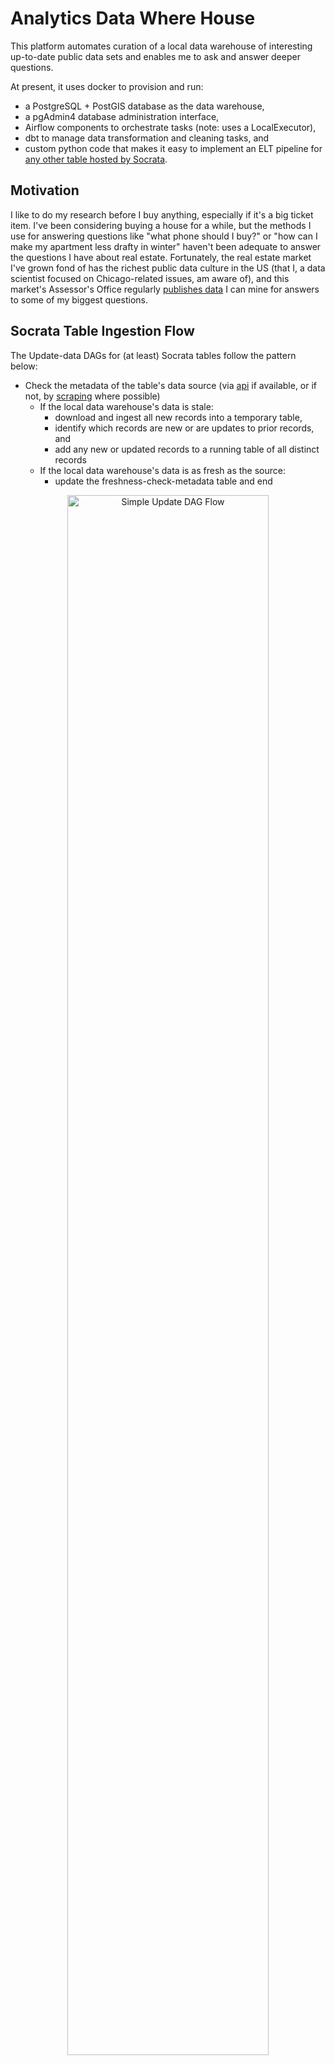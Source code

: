 # Analytics Data Where House

This platform automates curation of a local data warehouse of interesting up-to-date public data sets and enables me to ask and answer deeper questions.

At present, it uses docker to provision and run:
* a PostgreSQL + PostGIS database as the data warehouse,
* a pgAdmin4 database administration interface,
* Airflow components to orchestrate tasks (note: uses a LocalExecutor),
* dbt to manage data transformation and cleaning tasks, and
* custom python code that makes it easy to implement an ELT pipeline for [any other table hosted by Socrata](http://www.opendatanetwork.com/).

## Motivation
I like to do my research before I buy anything, especially if it's a big ticket item. I've been considering buying a house for a while, but the methods I use for answering questions like "what phone should I buy?" or "how can I make my apartment less drafty in winter" haven't been adequate to answer the questions I have about real estate. Fortunately, the real estate market I've grown fond of has the richest public data culture in the US (that I, a data scientist focused on Chicago-related issues, am aware of), and this market's Assessor's Office regularly [publishes data](https://datacatalog.cookcountyil.gov/browse?tags=cook%20county%20assessor) I can mine for answers to some of my biggest questions.

## Socrata Table Ingestion Flow

The Update-data DAGs for (at least) Socrata tables follow the pattern below:
* Check the metadata of the table's data source (via [api](https://socratametadataapi.docs.apiary.io/) if available, or if not, by [scraping](https://www2.census.gov/) where possible)
  * If the local data warehouse's data is stale:
    * download and ingest all new records into a temporary table,
    * identify which records are new or are updates to prior records, and
    * add any new or updated records to a running table of all distinct records
  * If the local data warehouse's data is as fresh as the source:
    * update the freshness-check-metadata table and end

<p align="center" width="100%">
 <img src="imgs/Socrata_ELT_DAG_tgs_condensed_w_statuses.PNG" width="80%" alt="Simple Update DAG Flow"/>
</p>

Before downloading potentially gigabytes of data, we check the data source's metadata to determine if the source data has been updated since the most recent successful update of that data in the local data warehouse. Whether there is fresh data or not, we'll log the results of that check in the data_warehouse's `metadata.table_metadata` table. 

<p align="center" width="100%">
 <img src="imgs/Socrata_ELT_DAG_metadata_check_taskgroup_expanded.PNG" width="80%" alt="check_table_metadata TaskGroup"/>
</p>

<p align="center" width="100%">
 <img src="imgs/metadata_table_query_view.PNG" width="80%" alt="Freshness check metadata Table in pgAdmin4"/>
</p>

If the data source's data is fresher than the data in the local data warehouse, the system downloads the full table from the data source (to a file in the Airflow-scheduler container) and then runs the `load_data_tg` TaskGroup, which:
1. loads it into a "temp" table (via the appropriate data-loader TaskGroup),
2. creates a persisting table for this data set in the `data_raw` schema if the data set is a new addition to the warehouse,
3. compares all records from the latest data set (in the "temp" table) against all records previously added to the persisting `data_raw` table for all original columns, selects records that are completely new or are updated versions of prior records, and appends those new or updated records to the persisting `data_raw` table.
  * Note: updated records do not replace the prior records here. All distinct versions are kept so that it's possible to examine changes to a record over time.
4. The `metadata.table_metadata` table is updated to indicate the table in the local data warehouse was successfully updated on this freshness check.

<p align="center" width="100%">
 <img src="imgs/Socrata_ELT_DAG_load_data_taskgroup_expanded_ingestions_condensed.PNG" width="80%" alt="load_data_tg TaskGroup loaders minimized"/>
</p>

Tables with geospatial features/columns will be downloaded in the .geojson format (which has a much more flexible structure than .csv files), while tables without geospatial features (ie flat tabular data) will be downloaded as .csv files. Different code is needed to correctly and efficiently read and ingest these different formats. So far, this platform has implemented data-loader TaskGroups to handle .geojson and .csv file formats, but this pattern is easy to extend if other data sources only offer other file formats.

<p align="center" width="100%">
 <img src="imgs/Socrata_ELT_DAG_load_data_taskgroup_and_ingestion_task_groups_expanded.PNG" width="80%" alt="data-loading TaskGroups in load_data_tg TaskGroup"/>
</p>

Many public data tables are exported from production systems, where records represent something that can change over time. For example, in this [building permit table](https://data.cityofchicago.org/Buildings/Building-Permits/ydr8-5enu), each record represents an application for a building permit, and rather than adding a new record any time the process moved forward (e.g. a fee was paid, or a contact was added, or the permit gets issued), the original record gets updated. After this data is updated, the prior state of the table is gone (or at least no longer publicly available), which is ideal for people involved in the process who have to look up the current status of a permit request, but for someone seeking to learn about the process, it's useful to keep the original record as well as all distinct updates to the record.

This system is built to have this updating strategy for tables in the `data_raw` schema, and this query shows the count of new or updated records grouped by the data-publication datetime when the record was new to the local data warehouse.

<p align="center" width="100%">
 <img src="imgs/Count_of_records_after_update.PNG" width="80%" alt="Counts of distinct records in data_raw table by when the source published that data set version"/>
</p>

## Usage

Preprequisites:
To use this system, Docker is the only absolutely necessary prerequisite.

Having `GNU make` and/or core python on your host system will enable you to use included `makefile` recipes and scripts to streamline setup and common operations, but you could get by without them (although you'll have to figure more out).

### Setting up credentials
After cloning this repo and `cd`ing into your local, run this `make` command and respond to prompts the the requested values,

```bash
make make_credentials
```

#### Generating a Frenet Key to use as env var AIRFLOW__CORE__FERNET_KEY
To get a proper frenet key for the `AIRFLOW__CORE__FERNET_KEY` environment variable, the best way I know of involves the `cryptography` module, which isn't a built-in python module, but it is pretty common and it's easy enough to `pip install` or `conda install` into a `venv` or `conda env` if it hasn't already been installed as a dependency for something else.

```python
from cryptography.fernet import Fernet

fernet_key = Fernet.generate_key()
print(fernet_key.decode()) # your fernet_key
```
then copy that value and paste it into the appropriate field in the `.env` file in the same directory as this README.md file.


### Initializing the system

On the first startup of the system (and after setting your credentials), run the commands below to
1. build the platform's docker images, and initialize the airflow metadata database,
2. start up the system in detached mode (so that you don't have to open another terminal), and
3. create the `metadata` and `data_raw` schemas and the `metadata.table_metadata` table in your data warehouse database.

```bash
user@host:.../your_local_repo$ make initialize_system
user@host:.../your_local_repo$ make quiet_startup
user@host:.../your_local_repo$ make create_warehouse_infra
```

These commands only need to be run on first startup (although you will need to run `make build_images` to rebuild images if you make any changes to any of the `Dockerfile`s or add/remove packages from a `requirements.txt` file).

### Starting up the system

Run this command to startup the platform

```bash
user@host:.../your_local_repo$ make startup
```

After systems have started up, you can access:
* The pgAdmin4 database administration UI at [http://localhost:5678](http://localhost:5678)
  * Log in using the `PGADMIN_DEFAULT_EMAIL` and `PGADMIN_DEFAULT_PASSWORD` credentials from your `.env` file. 
* The Airflow UI at [http://localhost:8080](http://localhost:8080)
  * Log in using the `_AIRFLOW_WWW_USER_USERNAME` and `_AIRFLOW_WWW_USER_PASSWORD` credentials from your `.env` file.

### Setting up database connections in pgAdmin4

The pgAdmin4 UI makes it very easy to explore your data, inspect database internals, and make manual changes while developing features, but before you can make use of this excellent interface, you have to set a connection to a database. This platform uses two separate databases: one as a backend for Airflow, and the other as the data warehouse database.

To create a new connection, start by clicking the "Add New Server" button (you might have to click the "Servers" line in the lefthand tray first). On the **Connection** page, enter the appropriate credential values from your `.env` file,

<p align="center" width="100%">
  <img src="imgs/Setting_up_pgAdmin4_connection_to_airflow_metadata_pg2.PNG" width="90%" alt="Airflow metadata db connection"/>
</p>


and on the **General** tab, enter a display name for that connection (**airflow_metadata_db** shown)

<p align="center" width="100%">
  <img src="imgs/Setting_up_pgAdmin4_connection_to_airflow_metadata_pg1.PNG" width="60%" alt="Airflow metadata db general"/>
</p>

Repeat the process to connect to the data warehouse database, using the appropriate (and different from above) credential values from your `.env` file,

<p align="center" width="100%">
  <img src="imgs/Setting_up_pgAdmin4_connection_to_data_warehouse_db_pg1.PNG" width="45%" alt="Data Warehouse General"/>
 <img src="imgs/Setting_up_pgAdmin4_connection_to_data_warehouse_db_pg2.PNG" width="45%" alt="Data Warehouse Connection"/>
</p>

### Developing DAGs

DAGs put or developed in the `/<repo>/airflow/dags/` directory will quickly be available through the web UI and can be manually triggered or run there.

At present, a local mount is created at `/<repo>/data_raw` (host-side) to `/opt/airflow/data_raw` (container-side), so changes you make to a DAG from your host machine will be (nearly immediately) available you can develop.

### Serving dbt Data Documentation and Discovery UI 

To generate and serve documentation for the data transformations executed by dbt, run the command below, and after the doc server has started up, go to [http://localhost:18080](http://localhost:18080) to explore the documentation UI.

The documentation will be mainly based on the sources, column names, and descriptions recorded in the `.yml` file in the `.../dbt/models/...` directories with table-or-view-producing dbt scripts.

```bash
user@host:.../your_local_repo$ make serve_dbt_docs

```
<p align="center" width="100%">
  <img src="imgs/dbt_doc_sample_page_w_lineage_graph.PNG" width="90%" alt="dbt documentation page with table lineage graph"/>
</p>

### Specifying, installing, and updating dbt packages
 
Create a file named `packages.yml` in your dbt project directory and specify any packages you want to use in your project in the format shown below (or as shown in the [documentation](https://docs.getdbt.com/docs/build/packages))

```yml
packages:
  - package: dbt-labs/dbt_utils
    version: 0.9.2
```

Then, after specifying packages and versions to use, run this command to install packages.

```bash
user@host:.../your_local_repo$ make update_dbt_packages
01:33:04  Running with dbt=1.3.0
01:33:05  Installing dbt-labs/dbt_utils
01:33:05    Installed from version 0.9.2
01:33:05    Up to date!
```

## Developing queries and exploring data in pgAdmin4

pgAdmin4 is a very feature-rich environment and makes it very convenient to test out queries or syntax and see the result.

<p align="center" width="100%">
  <img src="imgs/Geospatial_query_and_data_in_pgAdmin4.PNG" width="90%" alt="pgAdmin4's geospatial query viewer"/>
</p>


## Troubleshooting Notes

While developing workflows, occassionally I'll run into permissions issues where Airflow tries to create things in a location that was created automatically outside of the specified volume locations or something and I've had to change (take) ownership of the location (from outside of the container) via a `chown` command like the one below (where I'm `-R`ecursively taking ownership of the `dbt/` directory).

```bash
sudo chown -R $USER:$USER dbt/
```

Additionally, if you run into issues while debugging a dbt model where you're making changes to the model but getting the same error every time, try running the command below (to clean out the previously compiled dbt models and installed packages, then reinstall packages) and run the relevant DAG again to see if things update.

```bash
make clean_dbt
```

